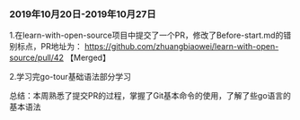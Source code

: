 ### 2019年10月20日-2019年10月27日

1.在learn-with-open-source项目中提交了一个PR，修改了Before-start.md的错别标点，PR地址为： https://github.com/zhuangbiaowei/learn-with-open-source/pull/42   【Merged】

2.学习完go-tour基础语法部分学习

总结：本周熟悉了提交PR的过程，掌握了Git基本命令的使用，了解了些go语言的基本语法 
